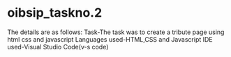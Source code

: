 # oibsip_taskno.2

The details are as follows:
Task-The task was to create a tribute page using html css and javascript
Languages used-HTML,CSS and Javascript
IDE used-Visual Studio Code(v-s code)
